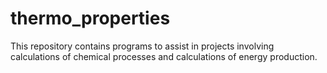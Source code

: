 # thermo_properties
This repository contains programs to assist in projects involving calculations of chemical processes and calculations of energy production.
